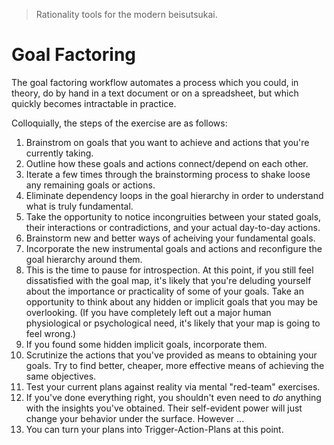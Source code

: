 > Rationality tools for the modern beisutsukai.

# Goal Factoring

The goal factoring workflow automates a process which you could, in theory, do by hand in a text document or on a spreadsheet, but which quickly becomes intractable in practice.

Colloquially, the steps of the exercise are as follows:

1. Brainstrom on goals that you want to achieve and actions that you're currently taking.
2. Outline how these goals and actions connect/depend on each other.
3. Iterate a few times through the brainstorming process to shake loose any remaining goals or actions.
4. Eliminate dependency loops in the goal hierarchy in order to understand what is truly fundamental.
5. Take the opportunity to notice incongruities between your stated goals, their interactions or contradictions, and your actual day-to-day actions.
6. Brainstorm new and better ways of acheiving your fundamental goals.
7. Incorporate the new instrumental goals and actions and reconfigure the goal hierarchy around them.
8. This is the time to pause for introspection. At this point, if you still feel dissatisfied with the goal map, it's likely that you're deluding yourself about the importance or practicality of some of your goals. Take an opportunity to think about any hidden or implicit goals that you may be overlooking. (If you have completely left out a major human physiological or psychological need, it's likely that your map is going to feel wrong.)
9. If you found some hidden implicit goals, incorporate them.
10. Scrutinize the actions that you've provided as means to obtaining your goals. Try to find better, cheaper, more effective means of achieving the same objectives.
11. Test your current plans against reality via mental "red-team" exercises.
12. If you've done everything right, you shouldn't even need to *do* anything with the insights you've obtained. Their self-evident power will just change your behavior under the surface. However ...
13. You can turn your plans into Trigger-Action-Plans at this point.